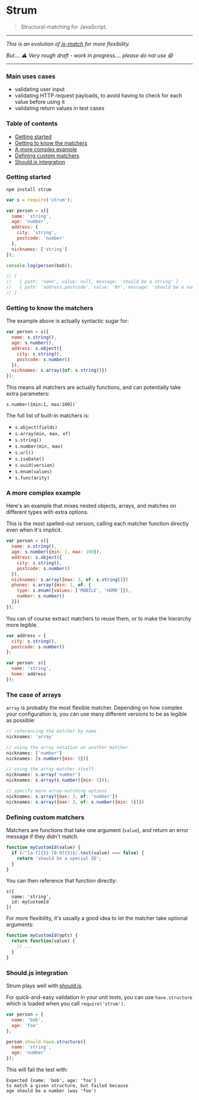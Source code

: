 # Strum

> Structural-matching for JavaScript.

---

*This is an evolution of [js-match](https://github.com/TabDigital/js-match) for more flexibility.*
 
*But.... :warning: Very rough draft - work in progress.... please do not use :smile:*

---

### Main uses cases

- validating user input
- validating HTTP request payloads, to avoid having to check for each value before using it
- validating return values in test cases


### Table of contents

- [Getting started](#)
- [Getting to know the matchers](#)
- [A more complex example](#)
- [Defining custom matchers](#)
- [Should.js integration](#)


### Getting started

```
npm install strum
```

```js
var s = require('strum');

var person = s({
  name: 'string',
  age: 'number',
  address: {
    city: 'string',
    postcode: 'number'
  },
  nicknames: ['string']
});

console.log(person(bob));

// [
//   { path: 'name', value: null, message: 'should be a string' }
//   { path: 'address.postcode', value: 'NY', message: 'should be a number' }
// ]
```

### Getting to know the matchers

The example above is actually syntactic sugar for:

```js
var person = s({
  name: s.string(),
  age: s.number(),
  address: s.object({
    city: s.string(),
    postcode: s.number()
  }),
  nicknames: s.array({of: s.string()})
});
```

This means all matchers are actually functions,
and can potentially take extra parameters:

```
s.number({min:1, max:100})`
```

The full list of built-in matchers is:

- `s.object(fields)`
- `s.array(min, max, of)`
- `s.string()`
- `s.number(min, max)`
- `s.url()`
- `s.isoDate()`
- `s.uuid(version)`
- `s.enum(values)`
- `s.func(arity)`

### A more complex example

Here's an example that mixes nested objects, arrays,
and matches on different types with extra options.

This is the most spelled-out version,
calling each matcher function directly even when it's implicit.


```js
var person = s({
  name: s.string(),
  age: s.number({min: 1, max: 100}),
  address: s.object({
    city: s.string(),
    postcode: s.number()
  }),
  nicknames: s.array({max: 3, of: s.string()})
  phones: s.array({min: 1, of: {
    type: s.enum({values: ['MOBILE', 'HOME']}),
    number: s.number()
  }})
});
```

You can of course extract matchers to reuse them,
or to make the hierarchy more legible.

```js
var address = {
  city: s.string(),
  postcode: s.number()
};

var person: s({
  name: 'string',
  home: address
});
```

### The case of arrays

`array` is probably the most flexible matcher.
Depending on how complex your configuration is,
you can use many different versions to be as legible as possible:

```js
// referencing the matcher by name
nicknames: 'array'

// using the array notation on another matcher
nicknames: ['number']
nicknames: [s.number({min: 5})]

// using the array matcher itself
nicknames: s.array('number')
nicknames: s.array(s.number({min: 5}));

// specify more array-matching options
nicknames: s.array({max: 3, of: 'number'})
nicknames: s.array({max: 3, of: s.number({min: 5})})
```

### Defining custom matchers

Matchers are functions that take one argument (`value`),
and return an error message if they didn't match.


```js
function myCustomId(value) {
  if (/^[a-f]{5}-[0-9]{5}$/.test(value) === false) {
    return 'should be a special ID';
  }
}
```

You can then reference that function directly:

```
s({
  name: 'string',
  id: myCustomId
})
```

For more flexibility, it's usually a good idea to let the matcher take optional arguments:

```js
function myCustomId(opts) {
  return function(value) {
    // ...
  }
}
```

### Should.js integration

Strum plays well with [should.js](#).

For quick-and-easy validation in your unit tests, you can use `have.structure`
which is loaded when you call `require('strum')`.

```js
var person = {
  name: 'bob',
  age: 'foo'
};

person.should.have.structure({
  name: 'string',
  age: 'number'
});
```

This will fail the test with:

```
Expected {name: 'bob', age: 'foo'}
to match a given structure, but failed because
age should be a number (was 'foo')
```
